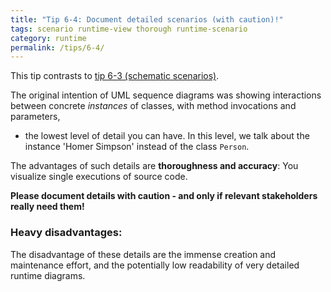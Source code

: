 ```yaml
---
title: "Tip 6-4: Document detailed scenarios (with caution)!"
tags: scenario runtime-view thorough runtime-scenario
category: runtime
permalink: /tips/6-4/
---
```

This tip contrasts to [tip 6-3 (schematic scenarios)](/tips/6-3).

The original intention of UML sequence diagrams was showing interactions
between concrete _instances_ of classes, with method invocations and parameters,
- the lowest level of detail you can have. In this level, we talk about
the instance 'Homer Simpson' instead of the class `Person`.

The advantages of such details are **thoroughness and accuracy**: You visualize
single executions of source code.

**Please document details with caution - and only if relevant stakeholders really
need them!**

### Heavy disadvantages:

The disadvantage of these details are the immense creation and maintenance effort,
and the potentially low readability of very detailed runtime diagrams.
